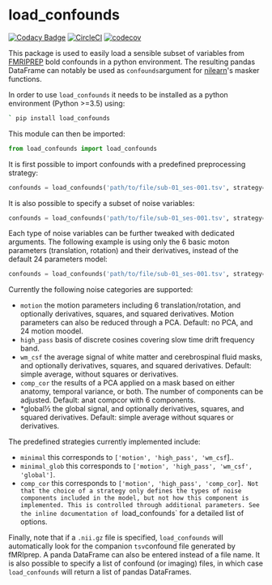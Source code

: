 # load_confounds

[![Codacy Badge](https://api.codacy.com/project/badge/Grade/1da186ba5c44489b8af6d96a9c50d3c7)](https://app.codacy.com/gh/SIMEXP/fmriprep_load_confounds?utm_source=github.com&utm_medium=referral&utm_content=SIMEXP/fmriprep_load_confounds&utm_campaign=Badge_Grade_Dashboard) [![CircleCI](https://circleci.com/gh/SIMEXP/load_confounds.svg?style=svg)](https://circleci.com/gh/SIMEXP/load_confounds) [![codecov](https://codecov.io/gh/SIMEXP/load_confounds/branch/master/graph/badge.svg)](https://codecov.io/gh/SIMEXP/load_confounds)

This package is used to easily load a sensible subset of variables from [FMRIPREP](https://fmriprep.readthedocs.io/en/stable/) bold confounds in a python environment. The resulting pandas DataFrame can notably be used as `confounds`argument for [nilearn](https://nilearn.github.io/)'s masker functions. 

In order to use `load_confounds` it needs to be installed as a python environment (Python >=3.5) using:
```bash 
` pip install load_confounds
```
This module can then be imported: 
```python
from load_confounds import load_confounds
```
It is first possible to import confounds with a predefined preprocessing strategy:
```python 
confounds = load_confounds('path/to/file/sub-01_ses-001.tsv', strategy='minimal')
``` 

It is also possible to specify a subset of noise variables:
```python 
confounds = load_confounds('path/to/file/sub-01_ses-001.tsv', strategy=['high_pass', 'motion', 'global'])
``` 

Each type of noise variables can be further tweaked with dedicated arguments. The following example is using only the 6 basic moton parameters (translation, rotation) and their derivatives, instead of the default 24 parameters model:
```python 
confounds = load_confounds('path/to/file/sub-01_ses-001.tsv', strategy='minimal', motion='derivatives')
``` 
Currently the following noise categories are supported:
 * `motion` the motion parameters including 6 translation/rotation, and optionally derivatives, squares, and squared derivatives. Motion parameters can also be reduced through a PCA. Default: no PCA, and 24 motion moodel.
 * `high_pass` basis of discrete cosines covering slow time drift frequency band. 
 * `wm_csf` the average signal of white matter and cerebrospinal fluid masks, and optionally derivatives, squares, and squared derivatives. Default: simple average, without squares or derivatives.
 * `comp_cor` the results of a PCA applied on a mask based on either anatomy, temporal variance, or both. The number of components can be adjusted. Default: anat compcor with 6 components.
 * *global½  the global signal, and optionally derivatives, squares, and squared derivatives. Default: simple average without squares or derivatives.
 
 The predefined strategies currently implemented include: 
  * `minimal` this corresponds to `['motion', 'high_pass', 'wm_csf`]..
  * `minimal_glob` this corresponds to `['motion', 'high_pass', 'wm_csf', 'global']`.
  * `comp_cor` this corresponds to `['motion', 'high_pass', 'comp_cor`]`.
 Not that the choice of a strategy only defines the types of noise components included in the model, but not how this component is implemented. This is controlled through additional parameters. See the inline documentation of `load_confounds` for a detailed list of options.  
 
Finally, note that if a `.nii.gz` file is specified, `load_confounds` will automatically look for the companion `tsv`confound file generated by fMRIprep. A panda DataFrame can also be entered instead of a file name. It is also possible to specify a list of confound (or imaging) files, in which case `load_confounds` will return a list of pandas DataFrames. 
